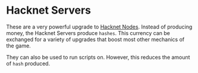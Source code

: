 # Hacknet Servers

These are a very powerful upgrade to [Hacknet Nodes](../basic/hacknet_nodes.md).
Instead of producing money, the Hacknet Servers produce `hashes`.
This currency can be exchanged for a variety of upgrades that boost most other mechanics of the game.

They can also be used to run scripts on.
However, this reduces the amount of `hash` produced.
